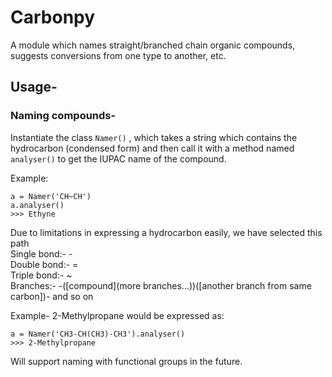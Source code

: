 # Carbonpy
A module which names straight/branched chain organic compounds, suggests conversions from one type to another, etc.

## Usage-

### Naming compounds-
Instantiate the class `Namer()` , which takes a string which contains the hydrocarbon (condensed form) and then call it with a method named `analyser()` to get the IUPAC name of the compound.

Example:
```
a = Namer('CH~CH')
a.analyser()
>>> Ethyne
```

Due to limitations in expressing a hydrocarbon easily, we have selected this path  
Single bond:- -  
Double bond:- =  
Triple bond:- ~  
Branches:- -([compound](more branches...))([another branch from same carbon])- and so on  

Example- 2-Methylpropane would be expressed as:
```
a = Namer('CH3-CH(CH3)-CH3').analyser()
>>> 2-Methylpropane
```

Will support naming with functional groups in the future.
